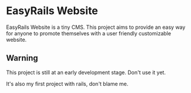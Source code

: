 # EasyRails Website

EasyRails Website is a tiny CMS. This project aims to provide an easy way for anyone 
to promote themselves with a user friendly customizable website.

## Warning

This project is still at an early development stage. Don't use it yet.

It's also my first project with rails, don't blame me.
